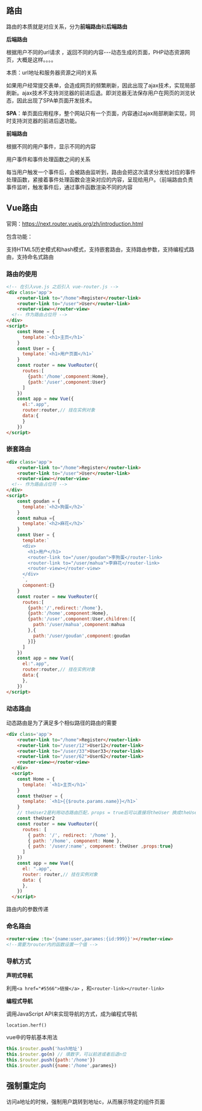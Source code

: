 ## 路由

路由的本质就是对应关系，分为**前端路由**和**后端路由**

**后端路由**

根据用户不同的url请求 ，返回不同的内容---动态生成的页面，PHP动态资源网页，大概是这样。。。。

本质：url地址和服务器资源之间的关系

如果用户经常提交表单，会造成网页的频繁刷新，因此出现了ajax技术，实现局部刷新。ajax技术不支持浏览器的前进后退。即浏览器无法保存用户在网页的浏览状态，因此出现了SPA单页面开发技术。

**SPA**：单页面应用程序，整个网站只有一个页面，内容通过ajax局部刷新实现，同时支持浏览器的前进后退功能。

**前端路由**

根据不同的用户事件，显示不同的内容

用户事件和事件处理函数之间的关系

每当用户触发一个事件后，会被路由监听到，路由会把这次请求分发给对应的事件处理函数，紧接着事件处理函数会渲染对应的内容，呈现给用户。（前端路由负责事件监听，触发事件后，通过事件函数渲染不同的内容

## Vue路由

官网：https://next.router.vuejs.org/zh/introduction.html

包含功能：

支持HTML5历史模式和hash模式，支持嵌套路由，支持路由参数，支持编程式路由，支持命名式路由

### 路由的使用

```html
<!-- 在引入vue.js 之后引入 vue-router.js -->
<div class='app'>
    <router-link to="/home">Register</router-link>
    <router-link to="/user">User</router-link>
    <router-view></router-view>
  <!-- 作为路由占位符 -->
</div>
<script>
	const Home = {
      template:`<h1>主页</h1>`
    }
    const User = {
      template:`<h1>用户页面</h1>`
    }
    const router = new VueRouter({
      routes:[
        {path:'/home',component:Home},
        {path:'/user',component:User}
      ]
    })
    const app = new Vue({
      el:".app",
      router:router,// 挂在实例对象
      data:{
      }
    })
</script>
```

### 嵌套路由

```html
<div class='app'>
    <router-link to="/home">Register</router-link>
    <router-link to="/user">User</router-link>
    <router-view></router-view>
  <!-- 作为路由占位符 -->
</div>
<script>
	const goudan = {
      template:`<h2>狗蛋</h2>`
    }
    const mahua ={
      template:`<h2>麻花</h2>`
    }
    const User = {
      template:`
      <div>
        <h1>用户</h1>
        <router-link to="/user/goudan">李狗蛋</router-link>
        <router-link to="/user/mahua">李麻花</router-link>
        <router-view></router-view>
      </div>
      `,
      component:{}
    }
    const router = new VueRouter({
      routes:[
        {path:'/',redirect:'/home'},
        {path:'/home',component:Home},
        {path:'/user',component:User,children:[{
          path:'/user/mahua',component:mahua
        },{
          path:'/user/goudan',component:goudan
        }]}
      ]
    })
    const app = new Vue({
      el:".app",
      router:router,// 挂在实例对象
      data:{
      },
    })
</script>
```

### 动态路由

动态路由是为了满足多个相似路径的路由的需要

```html
<div class='app'>
    <router-link to="/home">Register</router-link>
    <router-link to="/user/12">User12</router-link>
    <router-link to="/user/33">User33</router-link>
    <router-link to="/user/62">User62</router-link>
    <router-view></router-view>
  </div>
  <script>
    const Home = {
      template: `<h1>主页</h1>`
    }
    const theUser = {
      template: `<h1>{{$route.params.name}}</h1>`
    }
    // theUser2是利用动态路由匹配，props = true后可以直接将theUser 换成theUser2,
    const theUser2
    const router = new VueRouter({
      routes: [
        { path: '/', redirect: '/home' },
        { path: '/home', component: Home },
        { path: '/user/:name', component: theUser ,props:true}
      ]
    })
    const app = new Vue({
      el: ".app",
      router: router,// 挂在实例对象
      data: {
      },
    })
  </script>
```

路由内的参数传递

### 命名路由

```html
<router-view :to='{name:user,parames:{id:999}}'></router-view>
<!--需要为router内的函数设置一个值 -->
```

### 导航方式

**声明式导航**

利用`<a href="#5566">链接</a>` ，和`<router-link></router-link>`

**编程式导航**

调用JavaScript API来实现导航的方式，成为编程式导航

`location.herf()`

vue中的导航基本用法

```js
this.$router.push('hash地址')
this.$router.go(n) // 填数字，可以前进或者后退n位
this.$router.push({path:'/home'})
this.$router.push({name:'/home',parames})
```



## 强制重定向

访问a地址的时候，强制用户跳转到地址c，从而展示特定的组件页面